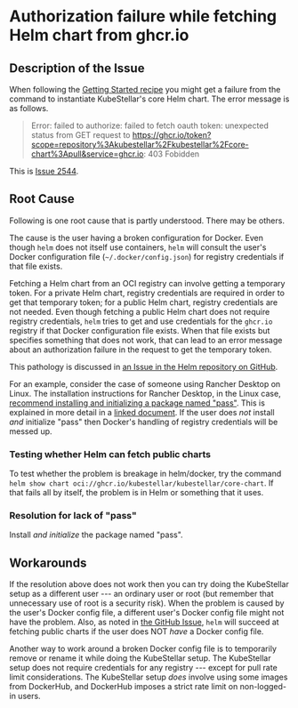 # Authorization failure while fetching Helm chart from ghcr.io

## Description of the Issue

When following the
[Getting Started recipe](get-started.md) you might get a failure from
the command to instantiate KubeStellar's core Helm chart. The error
message is as follows.

> Error: failed to authorize: failed to fetch oauth token: unexpected status from GET request to https://ghcr.io/token?scope=repository%3Akubestellar%2Fkubestellar%2Fcore-chart%3Apull&service=ghcr.io: 403 Fobidden

This is [Issue 2544](https://github.com/kubestellar/kubestellar/issues/2544).

## Root Cause

Following is one root cause that is partly understood. There may be others.

The cause is the user having a broken configuration for Docker. Even
though `helm` does not itself use containers, `helm` will consult the
user's Docker configuration file (`~/.docker/config.json`) for
registry credentials if that file exists.

Fetching a Helm chart from an OCI registry can involve getting a
temporary token. For a private Helm chart, registry credentials are
required in order to get that temporary token; for a public Helm
chart, registry credentials are not needed.  Even though fetching a
public Helm chart does not require registry credentials, `helm` tries
to get and use credentials for the `ghcr.io` registry if that Docker
configuration file exists.  When that file exists but specifies
something that does not work, that can lead to an error message about
an authorization failure in the request to get the temporary token.

This pathology is discussed in [an Issue in the Helm repository on
GitHub](https://github.com/helm/helm/issues/13179).

For an example, consider the case of someone using Rancher Desktop on
Linux. The installation instructions for Rancher Desktop, in the Linux
case, [recommend installing and initializing a package named
"pass"](https://docs.docker.com/desktop/setup/install/linux/#general-system-requirements). This
is explained in more detail in a [linked
document](https://docs.docker.com/desktop/setup/sign-in/#credentials-management-for-linux-users). If
the user does _not_ install _and_ initialize "pass" then Docker's
handling of registry credentials will be messed up.

### Testing whether Helm can fetch public charts

To test whether the problem is breakage in helm/docker, try the
command `helm show chart
oci://ghcr.io/kubestellar/kubestellar/core-chart`. If that fails all
by itself, the problem is in Helm or something that it uses.

### Resolution for lack of "pass"

Install _and initialize_ the package named "pass".

## Workarounds

If the resolution above does not work then you can try doing the
KubeStellar setup as a different user --- an ordinary user or root
(but remember that unnecessary use of root is a security risk). When
the problem is caused by the user's Docker config file, a different
user's Docker config file might not have the problem. Also, as noted
in [the GitHub Issue](https://github.com/helm/helm/issues/13179),
`helm` will succeed at fetching public charts if the user does NOT
_have_ a Docker config file.

Another way to work around a broken Docker config file is to
temporarily remove or rename it while doing the KubeStellar setup. The
KubeStellar setup does not require credentials for any registry ---
except for pull rate limit considerations. The KubeStellar setup
_does_ involve using some images from DockerHub, and DockerHub imposes
a strict rate limit on non-logged-in users.
